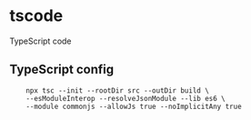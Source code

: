 # tscode

TypeScript code

## TypeScript config

```
	npx tsc --init --rootDir src --outDir build \
	--esModuleInterop --resolveJsonModule --lib es6 \
	--module commonjs --allowJs true --noImplicitAny true
```
